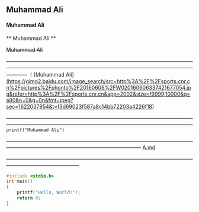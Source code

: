## Muhammad Ali

####  Muhammad Ali

** Muhammad Ali **

~~Muhammad Ali~~


————————————————————————————————————————————————————————————————————————————
！[Muhammad Ali]
(https://gimg2.baidu.com/image_search/src=http%3A%2F%2Fsports.cnr.cn%2Fpictures%2Fphonto%2F20160606%2FW020160606337421677054.jpg&refer=http%3A%2F%2Fsports.cnr.cn&app=2002&size=f9999,10000&q=a80&n=0&g=0n&fmt=jpeg?sec=1622037954&t=f3d69023f587a8c14bb72203a4226f18)

————————————————————————————————————————————————————————————————————————
```printf("Muhammad Ali")```


——————————————————————————————————————————————————————————————
[A.md](https://github.com/BianBaCiRen/BC1/blob/main/A.md)

——————————————————————————————————————————————————


```cpp
#include <stdio.h>
int main()
{
    printf("Hello, World!");
    return 0;
}
```
